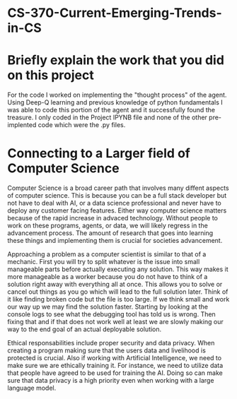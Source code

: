 # CS-370-Current-Emerging-Trends-in-CS

<h1>Briefly explain the work that you did on this project</h1>
<p>For the code I worked on implementing the "thought process" of the agent. Using Deep-Q learning and previous knowledge of python fundamentals I was able to code this portion of the agent and it successfully found the treasure. I only coded in the Project IPYNB file and none of the other pre-implented code which were the .py files. </p>

<h1>Connecting to a Larger field of Computer Science</h1>
<p>Computer Science is a broad career path that involves many diffent aspects of computer science. This is because you can be a full stack developer but not have to deal with AI, or a data science professional and never have to deploy any customer facing features. Either way computer science matters because of the rapid increase in advaced technology. Without people to work on these programs, agents, or data, we will likely regress in the advancement process. The amount of research that goes into learning these things and implementing them is crucial for societies advancement.</p>

<p>Approaching a problem as a computer scientist is similar to that of a mechanic. First you will try to split whatever is the issue into small manageable parts before actually executing any solution. This way makes it more manageable as a worker because you do not have to think of a solution right away with everything all at once. This allows you to solve or cancel out things as you go which will lead to the full solution later. Think of it like finding broken code but the file is too large. If we think small and work our way up we may find the solution faster. Starting by looking at the console logs to see what the debugging tool has told us is wrong. Then fixing that and if that does not work well at least we are slowly making our way to the end goal of an actual deployable solution.</p>

<p>Ethical responsabilities include proper security and data privacy. When creating a program making sure that the users data and livelihood is protected is crucial. Also if working with Artificial Intelligence, we need to make sure we are ethically training it. For instance, we need to utilize data that people have agreed to be used for training the AI. Doing so can make sure that data privacy is a high priority even when working with a large language model.</p>
